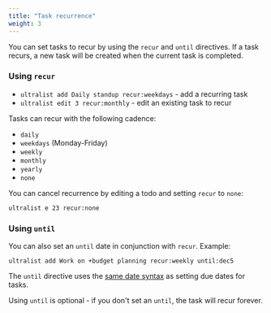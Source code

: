 ```yaml
---
title: "Task recurrence"
weight: 3
---
```


You can set tasks to recur by using the `recur` and `until` directives.  If a task recurs, a new task will be created when the current task is completed.

### Using `recur`

* `ultralist add Daily standup recur:weekdays` - add a recurring task
* `ultralist edit 3 recur:monthly` - edit an existing task to recur

Tasks can recur with the following cadence:

* `daily`
* `weekdays` (Monday-Friday)
* `weekly`
* `monthly`
* `yearly`
* `none`

You can cancel recurrence by editing a todo and setting `recur` to `none`:

`ultralist e 23 recur:none`

### Using `until`

You can also set an `until` date in conjunction with `recur`.  Example:

`ultralist add Work on +budget planning recur:weekly until:dec5`

The `until` directive uses the [same date syntax](/docs/cli/managing_tasks/#due-date-format) as setting due dates for tasks.

Using `until` is optional - if you don't set an `until`, the task will recur forever.
